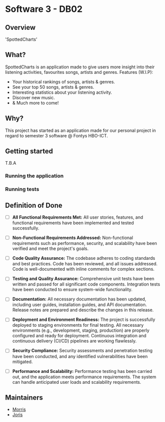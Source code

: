 # Software 3 - DB02

## Overview

'SpottedCharts'

## What?

SpottedCharts is an application made to give users more insight into their listening activities, favourites songs, artists and genres. Features (W.I.P):

- Your historical rankings of songs, artists & genres.
- See your top 50 songs, artists & genres.
- Interesting statistics about your listening activity.
- Discover new music.
- & Much more to come!

## Why?

This project has started as an application made for our personal project in regard to semester 3 software @ Fontys HBO-ICT.

## Getting started

T.B.A

### Running the application

### Running tests

## Definition of Done

- [ ] **All Functional Requirements Met:** All user stories, features, and functional requirements have been implemented and tested successfully.

- [ ] **Non-Functional Requirements Addressed:** Non-functional requirements such as performance, security, and scalability have been verified and meet the project's goals.

- [ ] **Code Quality Assurance:** The codebase adheres to coding standards and best practices. Code has been reviewed, and all issues addressed. Code is well-documented with inline comments for complex sections.

- [ ] **Testing and Quality Assurance:** Comprehensive unit tests have been written and passed for all significant code components. Integration tests have been conducted to ensure system-wide functionality.

- [ ] **Documentation:** All necessary documentation has been updated, including user guides, installation guides, and API documentation. Release notes are prepared and describe the changes in this release.

- [ ] **Deployment and Environment Readiness:** The project is successfully deployed to staging environments for final testing. All necessary environments (e.g., development, staging, production) are properly configured and ready for deployment. Continuous integration and continuous delivery (CI/CD) pipelines are working flawlessly.

- [ ] **Security Compliance:** Security assessments and penetration testing have been conducted, and any identified vulnerabilities have been mitigated.

- [ ] **Performance and Scalability:** Performance testing has been carried out, and the application meets performance requirements. The system can handle anticipated user loads and scalability requirements.

## Maintainers

- [Morris](https://github.com/MorrisHannessen)
- [Joris](https://github.com/theartcher)
